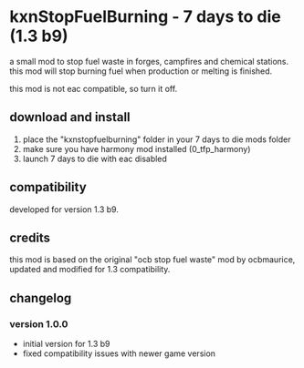 # kxnStopFuelBurning - 7 days to die (1.3 b9)

a small mod to stop fuel waste in forges, campfires and
chemical stations. this mod will stop burning fuel when production or melting
is finished.

this mod is not eac compatible, so turn it off.

## download and install

1. place the "kxnstopfuelburning" folder in your 7 days to die mods folder
2. make sure you have harmony mod installed (0_tfp_harmony)
3. launch 7 days to die with eac disabled

## compatibility

developed for version 1.3 b9.

## credits

this mod is based on the original "ocb stop fuel waste" mod by ocbmaurice,
updated and modified for 1.3 compatibility.

## changelog

### version 1.0.0
- initial version for 1.3 b9
- fixed compatibility issues with newer game version
